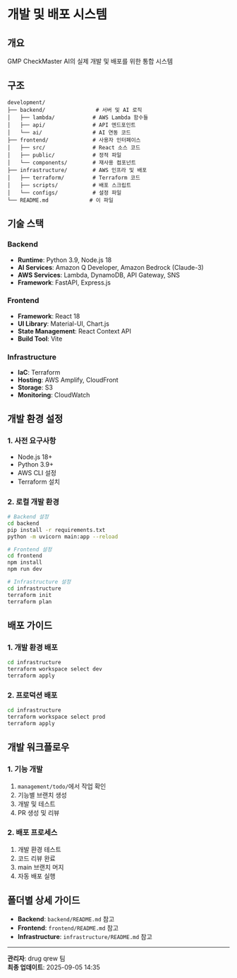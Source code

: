 # 개발 및 배포 시스템

## 개요
GMP CheckMaster AI의 실제 개발 및 배포를 위한 통합 시스템

## 구조
```
development/
├── backend/                # 서버 및 AI 로직
│   ├── lambda/            # AWS Lambda 함수들
│   ├── api/               # API 엔드포인트
│   └── ai/                # AI 연동 코드
├── frontend/              # 사용자 인터페이스
│   ├── src/               # React 소스 코드
│   ├── public/            # 정적 파일
│   └── components/        # 재사용 컴포넌트
├── infrastructure/        # AWS 인프라 및 배포
│   ├── terraform/         # Terraform 코드
│   ├── scripts/           # 배포 스크립트
│   └── configs/           # 설정 파일
└── README.md             # 이 파일
```

## 기술 스택

### Backend
- **Runtime**: Python 3.9, Node.js 18
- **AI Services**: Amazon Q Developer, Amazon Bedrock (Claude-3)
- **AWS Services**: Lambda, DynamoDB, API Gateway, SNS
- **Framework**: FastAPI, Express.js

### Frontend
- **Framework**: React 18
- **UI Library**: Material-UI, Chart.js
- **State Management**: React Context API
- **Build Tool**: Vite

### Infrastructure
- **IaC**: Terraform
- **Hosting**: AWS Amplify, CloudFront
- **Storage**: S3
- **Monitoring**: CloudWatch

## 개발 환경 설정

### 1. 사전 요구사항
- Node.js 18+
- Python 3.9+
- AWS CLI 설정
- Terraform 설치

### 2. 로컬 개발 환경
```bash
# Backend 설정
cd backend
pip install -r requirements.txt
python -m uvicorn main:app --reload

# Frontend 설정
cd frontend
npm install
npm run dev

# Infrastructure 설정
cd infrastructure
terraform init
terraform plan
```

## 배포 가이드

### 1. 개발 환경 배포
```bash
cd infrastructure
terraform workspace select dev
terraform apply
```

### 2. 프로덕션 배포
```bash
cd infrastructure
terraform workspace select prod
terraform apply
```

## 개발 워크플로우

### 1. 기능 개발
1. `management/todo/`에서 작업 확인
2. 기능별 브랜치 생성
3. 개발 및 테스트
4. PR 생성 및 리뷰

### 2. 배포 프로세스
1. 개발 환경 테스트
2. 코드 리뷰 완료
3. main 브랜치 머지
4. 자동 배포 실행

## 폴더별 상세 가이드
- **Backend**: `backend/README.md` 참고
- **Frontend**: `frontend/README.md` 참고  
- **Infrastructure**: `infrastructure/README.md` 참고

---
**관리자**: drug qrew 팀  
**최종 업데이트**: 2025-09-05 14:35
